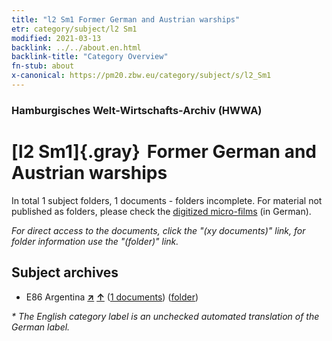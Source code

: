 ```yaml
---
title: "l2 Sm1 Former German and Austrian warships"
etr: category/subject/l2 Sm1
modified: 2021-03-13
backlink: ../../about.en.html
backlink-title: "Category Overview"
fn-stub: about
x-canonical: https://pm20.zbw.eu/category/subject/s/l2_Sm1
---
```


### Hamburgisches Welt-Wirtschafts-Archiv (HWWA)
# [l2 Sm1]{.gray}&#8201; Former German and Austrian warships&#160; 





In total 1 subject folders, 1 documents - folders incomplete.
For material not published as folders, please check the [digitized micro-films](/film/h1_sh.de.html) (in German).

_For direct access to the documents, click the "(xy documents)" link, for folder information use the "(folder)" link._

## Subject archives


- E86 Argentina [**&nearr;**](../../../geo/i/141692/about.en.html "Argentina (all folders)") [**&uarr;**](../../../geo/about.en.html#E86 "Country category system") (<a href="https://pm20.zbw.eu/dfgview/sh/141692,144769" title="about: Argentina : Former German and Austrian warships" target="_blank">1 documents</a>) ([folder](../../../../folder/sh/1416xx/141692/1447xx/144769/about.en.html))


_* The English category label is an unchecked automated translation of the German label._

